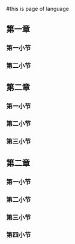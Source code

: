 #this is page of language

## 第一章

### 第一小节
### 第二小节



## 第二章

### 第一小节
### 第二小节
### 第三小节

## 第二章
### 第一小节
### 第二小节
### 第三小节
### 第四小节